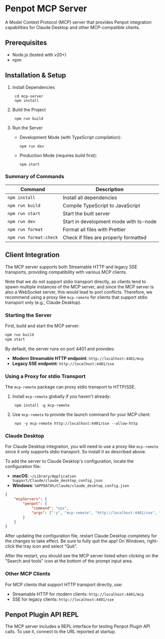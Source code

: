 # Penpot MCP Server

A Model Context Protocol (MCP) server that provides Penpot integration capabilities for Claude Desktop and other MCP-compatible clients.

## Prerequisites

- Node.js (tested with v20+)
- npm

## Installation & Setup

1. Install Dependencies

        cd mcp-server
        npm install

2. Build the Project

        npm run build

3. Run the Server

   - Development Mode (with TypeScript compilation):

         npm run dev

   - Production Mode (requires build first):

         npm start


### Summary of Commands

| Command                | Description                            |
| ---------------------- | -------------------------------------- |
| `npm install`          | Install all dependencies               |
| `npm run build`        | Compile TypeScript to JavaScript       |
| `npm run start`        | Start the built server                 |
| `npm run dev`          | Start in development mode with ts-node |
| `npm run format`       | Format all files with Prettier         |
| `npm run format:check` | Check if files are properly formatted  |


## Client Integration

The MCP server supports both Streamable HTTP and legacy SSE transports, providing compatibility with various MCP clients.

Note that we do not support stdio transport directly, as clients tend to spawn multiple instances of the MCP server,
and since the MCP server is also a WebSocket server, this would lead to port conflicts.
Therefore, we recommend using a proxy like `mcp-remote` for clients that support stdio transport only (e.g., Claude Desktop).

### Starting the Server

First, build and start the MCP server:

```bash
npm run build
npm start
```

By default, the server runs on port 4401 and provides:

- **Modern Streamable HTTP endpoint**: `http://localhost:4401/mcp`
- **Legacy SSE endpoint**: `http://localhost:4401/sse`

### Using a Proxy for stdio Transport

The `mcp-remote` package can proxy stdio transport to HTTP/SSE.

1. Install `mcp-remote` globally if you haven't already:

        npm install -g mcp-remote

2. Use `mcp-remote` to provide the launch command for your MCP client:

        npx -y mcp-remote http://localhost:4401/sse --allow-http

### Claude Desktop

For Claude Desktop integration, you will need to use a proxy like `mcp-remote` since it only supports stdio transport.
So install it as described above.

To add the server to Claude Desktop's configuration, locate the configuration file:

 - **macOS**: `~/Library/Application Support/Claude/claude_desktop_config.json`  
 - **Windows**: `%APPDATA%/Claude/claude_desktop_config.json`

```json
{
    "mcpServers": {
        "penpot": {
            "command": "npx",
            "args": ["-y", "mcp-remote", "http://localhost:4401/sse", "--allow-http"]
        }
    }
}
```

After updating the configuration file, restart Claude Desktop completely for the changes to take effect.
Be sure to fully quit the app! On Windows, right-click the tray icon and select "Quit".

After the restart, you should see the MCP server listed when clicking on the "Search and tools" icon at the bottom
of the prompt input area.

### Other MCP Clients

For MCP clients that support HTTP transport directly, use:

- Streamable HTTP for modern clients: `http://localhost:4401/mcp`
- SSE for legacy clients: `http://localhost:4401/sse`

## Penpot Plugin API REPL

The MCP server includes a REPL interface for testing Penpot Plugin API calls.
To use it, connect to the URL reported at startup.